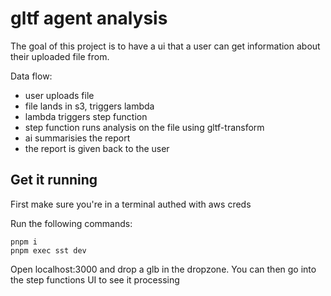 # gltf agent analysis

The goal of this project is to have a ui that a user can get information about their uploaded file from.

Data flow:

- user uploads file
- file lands in s3, triggers lambda
- lambda triggers step function
- step function runs analysis on the file using gltf-transform
- ai summarisies the report
- the report is given back to the user

## Get it running

First make sure you're in a terminal authed with aws creds

Run the following commands:

```
pnpm i
pnpm exec sst dev
```

Open localhost:3000 and drop a glb in the dropzone.
You can then go into the step functions UI to see it processing

